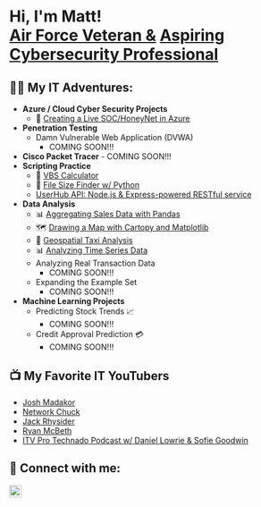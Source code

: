 <h1>Hi, I'm Matt! <br/><a href="https://www.linkedin.com/in/matthew-rimbert/">Air Force Veteran &</a> <a href="https://www.linkedin.com/in/matthew-rimbert/">Aspiring Cybersecurity Professional</a>
<h2>👨‍💻 My IT Adventures:</h2>

- <b>Azure / Cloud Cyber Security Projects</b>
  - 🍯 [Creating a Live SOC/HoneyNet in Azure](https://github.com/Matthew-Rimbert/Azure-HoneyNet)
- <b>Penetration Testing</b>
  - Damn Vulnerable Web Application (DVWA)
      - COMING SOON!!!
- <b>Cisco Packet Tracer</b>
      - COMING SOON!!!
- <b>Scripting Practice</b>
  - 🧮 [VBS Calculator](https://github.com/Matthew-Rimbert/VBScript-Calculator)
  - 📁 [File Size Finder w/ Python](https://github.com/Matthew-Rimbert/File-Size-Finder)
  - [UserHub API: Node.js & Express-powered RESTful service](https://github.com/Matthew-Rimbert/UserHub-API)
- <b>Data Analysis</b>
  - 📊 [Aggregating Sales Data with Pandas](https://github.com/Matthew-Rimbert/Aggregating-Sales-Data/tree/main)
  - 🗺️ [Drawing a Map with Cartopy and Matplotlib](https://github.com/Matthew-Rimbert/-Drawing-a-Map-with-Cartopy-and-Matplotlib/tree/main)
  - 🚖 [Geospatial Taxi Analysis](https://github.com/Matthew-Rimbert/Geospatial-Taxi-Analysis)
  - 📊 [Analyzing Time Series Data](https://github.com/Matthew-Rimbert/Analyzing-Time-Series-Data)
  - Analyzing Real Transaction Data
      - COMING SOON!!!
  - Expanding the Example Set
      - COMING SOON!!!
- <b>Machine Learning Projects</b>
  - Predicting Stock Trends 📈
      - COMING SOON!!!
  - Credit Approval Prediction 💳
      - COMING SOON!!!

<h2>📺 My Favorite IT YouTubers</h2>

- [Josh Madakor](https://www.youtube.com/@JoshMadakor)
- [Network Chuck](https://www.youtube.com/@NetworkChuck)
- [Jack Rhysider](https://www.youtube.com/@JackRhysider)
- [Ryan McBeth](https://www.youtube.com/@RyanMcBethProgramming)
- [ITV Pro Technado Podcast w/ Daniel Lowrie & Sofie Goodwin](https://www.youtube.com/@ITProTv)

<h2> 🤳 Connect with me:</h2>


[<img align="left" alt="MatthewRimbert | LinkedIn" width="22px" src="https://cdn.jsdelivr.net/npm/simple-icons@v3/icons/linkedin.svg" />][linkedin]

[linkedin]:(https://www.linkedin.com/in/matthew-rimbert/)
